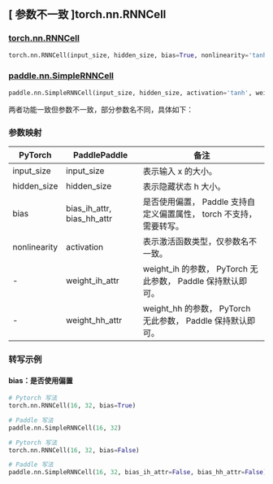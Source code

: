## [ 参数不一致 ]torch.nn.RNNCell
### [torch.nn.RNNCell](https://pytorch.org/docs/stable/generated/torch.nn.RNNCell.html#torch.nn.RNNCell)
```python
torch.nn.RNNCell(input_size, hidden_size, bias=True, nonlinearity='tanh', device=None, dtype=None)
```

### [paddle.nn.SimpleRNNCell](https://www.paddlepaddle.org.cn/documentation/docs/zh/develop/api/paddle/nn/SimpleRNNCell_cn.html#simplernncell)
```python
paddle.nn.SimpleRNNCell(input_size, hidden_size, activation='tanh', weight_ih_attr=None, weight_hh_attr=None, bias_ih_attr=None, bias_hh_attr=None, name=None)
```

两者功能一致但参数不一致，部分参数名不同，具体如下：
### 参数映射
| PyTorch       | PaddlePaddle | 备注                                                   |
| ------------- | ------------ | ------------------------------------------------------ |
| input_size          | input_size            | 表示输入 x 的大小。  |
| hidden_size          | hidden_size            | 表示隐藏状态 h 大小。  |
| bias          | bias_ih_attr, bias_hh_attr  | 是否使用偏置， Paddle 支持自定义偏置属性， torch 不支持，需要转写。   |
| nonlinearity          | activation            | 表示激活函数类型，仅参数名不一致。  |
| -             |weight_ih_attr| weight_ih 的参数， PyTorch 无此参数， Paddle 保持默认即可。  |
| -             |weight_hh_attr| weight_hh 的参数，  PyTorch 无此参数， Paddle 保持默认即可。  |

### 转写示例
#### bias：是否使用偏置
```python
# Pytorch 写法
torch.nn.RNNCell(16, 32, bias=True)

# Paddle 写法
paddle.nn.SimpleRNNCell(16, 32)
```
```python
# Pytorch 写法
torch.nn.RNNCell(16, 32, bias=False)

# Paddle 写法
paddle.nn.SimpleRNNCell(16, 32, bias_ih_attr=False, bias_hh_attr=False)
```
